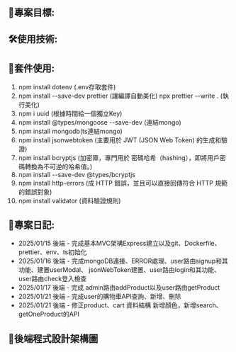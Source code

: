 ## 🌝專案目標:

## 🛠️使用技術:

## 📱套件使用:

1.  npm install dotenv (.env存取套件)
2.  npm install --save-dev prettier (讓編譯自動美化)
    npx prettier --write . (執行美化)
3.  npm i uuid (根據時間給一個獨立Key)
4.  npm install @types/mongoose --save-dev (連結mongo)
5.  npm install mongodb(ts連結mongo)
6.  npm install jsonwebtoken (主要用於 JWT (JSON Web Token) 的生成和驗證)
7.  npm install bcryptjs (加密庫，專門用於 密碼哈希（hashing），即將用戶密碼轉換為不可逆的哈希值。)
8.  npm install --save-dev @types/bcryptjs
9.  npm install http-errors (成 HTTP 錯誤，並且可以直接回傳符合 HTTP 規範的錯誤對象)
10. npm install validator (資料驗證規則)

## 🧭專案日記:

- 2025/01/15 後端 - 完成基本MVC架構Express建立以及git、Dockerfile、prettier、env、ts初始化
- 2025/01/16 後端 - 完成mongoDB連接、ERROR處理、user路由signup和其功能、建置userModal、
  jsonWebToken建置、user路由login和其功能、user路由check登入檢查
- 2025/01/17 後端 - 完成 admin路由addProduct以及user路由getProduct
- 2025/01/21 後端 - 完成user的購物車API查詢、新增、刪除
- 2025/01/21 後端 - 修正product、cart 資料結構 新增顏色，新增search、getOneProduct的API

## 🔗後端程式設計架構圖

